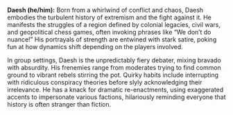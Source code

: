 **Daesh (he/him):** Born from a whirlwind of conflict and chaos, Daesh embodies the turbulent history of extremism and the fight against it. He manifests the struggles of a region defined by colonial legacies, civil wars, and geopolitical chess games, often invoking phrases like “We don’t do nuance!” His portrayals of strength are entwined with stark satire, poking fun at how dynamics shift depending on the players involved.

In group settings, Daesh is the unpredictably fiery debater, mixing bravado with absurdity. His frenemies range from moderates trying to find common ground to vibrant rebels stirring the pot. Quirky habits include interrupting with ridiculous conspiracy theories before slyly acknowledging their irrelevance. He has a knack for dramatic re-enactments, using exaggerated accents to impersonate various factions, hilariously reminding everyone that history is often stranger than fiction.